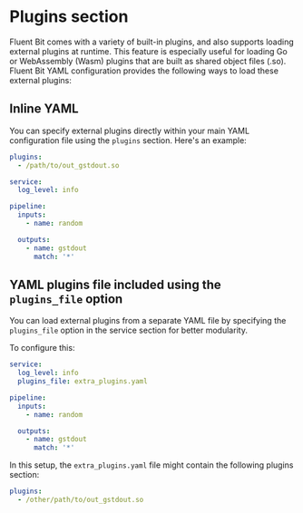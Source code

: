 # Plugins section

Fluent Bit comes with a variety of built-in plugins, and also supports loading external plugins at runtime. This feature is especially useful for loading Go or WebAssembly (Wasm) plugins that are built as shared object files (.so). Fluent Bit YAML configuration provides the following ways to load these external plugins:

## Inline YAML

You can specify external plugins directly within your main YAML configuration file using the `plugins` section. Here's an example:

```yaml
plugins:
  - /path/to/out_gstdout.so

service:
  log_level: info

pipeline:
  inputs:
    - name: random

  outputs:
    - name: gstdout
      match: '*'
```

## YAML plugins file included using the `plugins_file` option

You can load external plugins from a separate YAML file by specifying the `plugins_file` option in the service section for better modularity.

To configure this:

```yaml
service:
  log_level: info
  plugins_file: extra_plugins.yaml

pipeline:
  inputs:
    - name: random

  outputs:
    - name: gstdout
      match: '*'
```

In this setup, the `extra_plugins.yaml` file might contain the following plugins section:

```yaml
plugins:
  - /other/path/to/out_gstdout.so
```
